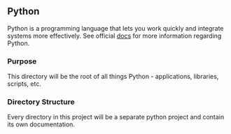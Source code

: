 ## Python
Python is a programming language that lets you work quickly
and integrate systems more effectively. See official [docs](docs.python.org/3/) for more information regarding Python.

### Purpose
This directory will be the root of all things Python - applications, libraries, scripts, etc.

### Directory Structure
Every directory in this project will be a separate python project and contain its own documentation.
